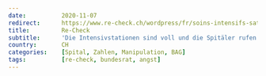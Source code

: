 ```yaml
---
date:          2020-11-07
redirect:      https://www.re-check.ch/wordpress/fr/soins-intensifs-satures-d/
title:         Re-Check
subtitle:      'Die Intensivstationen sind voll und die Spitäler rufen um Hilfe: Wie der Pandemie-Journalismus erneut zuschlägt'
country:       CH
categories:    [Spital, Zahlen, Manipulation, BAG]
tags:          [re-check, bundesrat, angst]
---
```


